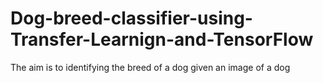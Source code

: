 # Dog-breed-classifier-using-Transfer-Learnign-and-TensorFlow
The aim is to identifying the breed of a dog given an image of a dog
